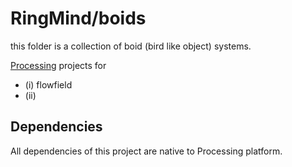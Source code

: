 # RingMind/boids

this folder is a collection of boid (bird like object) systems.

[Processing](https://processing.org/) projects for 

* (i)   flowfield
* (ii)  

## Dependencies

All dependencies of this project are native to Processing platform.


